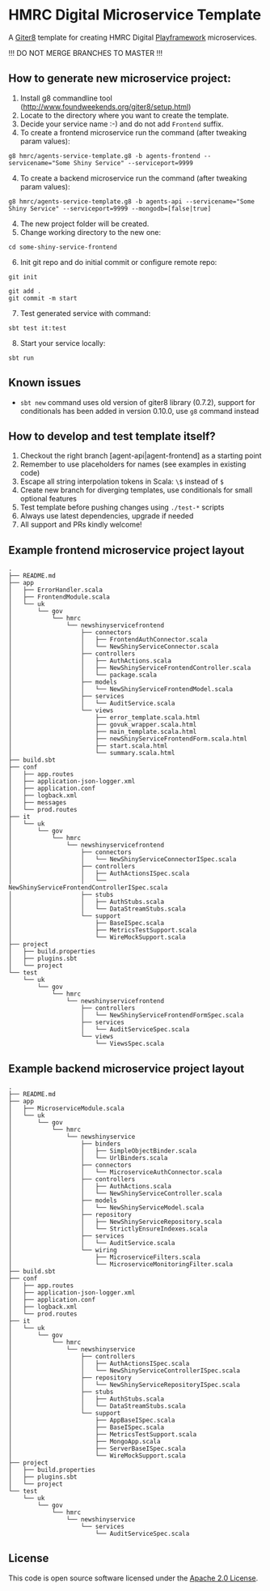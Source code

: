
# HMRC Digital Microservice Template

A [Giter8](http://www.foundweekends.org/giter8/) template for creating HMRC Digital [Playframework](https://playframework.com/) microservices.

!!! DO NOT MERGE BRANCHES TO MASTER !!!

## How to generate new microservice project:

1. Install g8 commandline tool (http://www.foundweekends.org/giter8/setup.html)
1. Locate to the directory where you want to create the template.
2. Decide your service name :-) and do not add `Frontend` suffix.
3. To create a frontend microservice run the command (after tweaking param values):

  ```
  g8 hmrc/agents-service-template.g8 -b agents-frontend --servicename="Some Shiny Service" --serviceport=9999
  ```
  
4. To create a backend microservice run the command (after tweaking param values):

  ```
  g8 hmrc/agents-service-template.g8 -b agents-api --servicename="Some Shiny Service" --serviceport=9999 --mongodb=[false|true]
  ```

4. The new project folder will be created.
5. Change working directory to the new one:

  `cd some-shiny-service-frontend`

6. Init git repo and do initial commit or configure remote repo:

  ```
  git init
  
  git add .
  git commit -m start
  ```

7. Test generated service with command:

  ```
  sbt test it:test
  ```
  
8. Start your service locally:

  ```
  sbt run
  ```
  
## Known issues

* `sbt new` command uses old version of giter8 library (0.7.2), support for conditionals has been added in version 0.10.0, use `g8` command instead
  
  
## How to develop and test template itself?

1. Checkout the right branch [agent-api|agent-frontend] as a starting point
2. Remember to use placeholders for names (see examples in existing code)
3. Escape all string interpolation tokens in Scala: `\$` instead of `$` 
3. Create new branch for diverging templates, use conditionals for small optional features 
4. Test template before pushing changes using `./test-*` scripts
5. Always use latest dependencies, upgrade if needed
6. All support and PRs kindly welcome!
  
## Example frontend microservice project layout

```
.
├── README.md
├── app
│   ├── ErrorHandler.scala
│   ├── FrontendModule.scala
│   └── uk
│       └── gov
│           └── hmrc
│               └── newshinyservicefrontend
│                   ├── connectors
│                   │   ├── FrontendAuthConnector.scala
│                   │   └── NewShinyServiceConnector.scala
│                   ├── controllers
│                   │   ├── AuthActions.scala
│                   │   ├── NewShinyServiceFrontendController.scala
│                   │   └── package.scala
│                   ├── models
│                   │   └── NewShinyServiceFrontendModel.scala
│                   ├── services
│                   │   └── AuditService.scala
│                   └── views
│                       ├── error_template.scala.html
│                       ├── govuk_wrapper.scala.html
│                       ├── main_template.scala.html
│                       ├── newShinyServiceFrontendForm.scala.html
│                       ├── start.scala.html
│                       └── summary.scala.html
├── build.sbt
├── conf
│   ├── app.routes
│   ├── application-json-logger.xml
│   ├── application.conf
│   ├── logback.xml
│   ├── messages
│   └── prod.routes
├── it
│   └── uk
│       └── gov
│           └── hmrc
│               └── newshinyservicefrontend
│                   ├── connectors
│                   │   └── NewShinyServiceConnectorISpec.scala
│                   ├── controllers
│                   │   ├── AuthActionsISpec.scala
│                   │   └── NewShinyServiceFrontendControllerISpec.scala
│                   ├── stubs
│                   │   ├── AuthStubs.scala
│                   │   └── DataStreamStubs.scala
│                   └── support
│                       ├── BaseISpec.scala
│                       ├── MetricsTestSupport.scala
│                       └── WireMockSupport.scala
├── project
│   ├── build.properties
│   ├── plugins.sbt
│   └── project
└── test
    └── uk
        └── gov
            └── hmrc
                └── newshinyservicefrontend
                    ├── controllers
                    │   └── NewShinyServiceFrontendFormSpec.scala
                    ├── services
                    │   └── AuditServiceSpec.scala
                    └── views
                        └── ViewsSpec.scala
```

## Example backend microservice project layout

```
.
├── README.md
├── app
│   ├── MicroserviceModule.scala
│   └── uk
│       └── gov
│           └── hmrc
│               └── newshinyservice
│                   ├── binders
│                   │   ├── SimpleObjectBinder.scala
│                   │   └── UrlBinders.scala
│                   ├── connectors
│                   │   └── MicroserviceAuthConnector.scala
│                   ├── controllers
│                   │   ├── AuthActions.scala
│                   │   └── NewShinyServiceController.scala
│                   ├── models
│                   │   └── NewShinyServiceModel.scala
│                   ├── repository
│                   │   ├── NewShinyServiceRepository.scala
│                   │   └── StrictlyEnsureIndexes.scala
│                   ├── services
│                   │   └── AuditService.scala
│                   └── wiring
│                       ├── MicroserviceFilters.scala
│                       └── MicroserviceMonitoringFilter.scala
├── build.sbt
├── conf
│   ├── app.routes
│   ├── application-json-logger.xml
│   ├── application.conf
│   ├── logback.xml
│   └── prod.routes
├── it
│   └── uk
│       └── gov
│           └── hmrc
│               └── newshinyservice
│                   ├── controllers
│                   │   ├── AuthActionsISpec.scala
│                   │   └── NewShinyServiceControllerISpec.scala
│                   ├── repository
│                   │   └── NewShinyServiceRepositoryISpec.scala
│                   ├── stubs
│                   │   ├── AuthStubs.scala
│                   │   └── DataStreamStubs.scala
│                   └── support
│                       ├── AppBaseISpec.scala
│                       ├── BaseISpec.scala
│                       ├── MetricsTestSupport.scala
│                       ├── MongoApp.scala
│                       ├── ServerBaseISpec.scala
│                       └── WireMockSupport.scala
├── project
│   ├── build.properties
│   ├── plugins.sbt
│   └── project
└── test
    └── uk
        └── gov
            └── hmrc
                └── newshinyservice
                    └── services
                        └── AuditServiceSpec.scala
```

## License

This code is open source software licensed under the [Apache 2.0 License]("http://www.apache.org/licenses/LICENSE-2.0.html").
